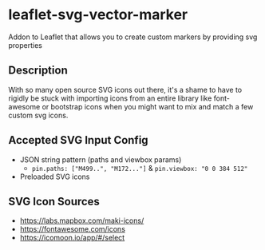 # leaflet-svg-vector-marker
Addon to Leaflet that allows you to create custom markers by providing svg properties

## Description

With so many open source SVG icons out there, it's a shame to have to rigidly be stuck with importing icons from an entire library like font-awesome or bootstrap icons when you might want to mix and match a few custom svg icons.

## Accepted SVG Input Config

- JSON string pattern (paths and viewbox params)
  * `pin.paths: ["M499..", "M172..."]` & `pin.viewbox: "0 0 384 512"`
- Preloaded SVG icons

## SVG Icon Sources

* <https://labs.mapbox.com/maki-icons/>
* <https://fontawesome.com/icons>
* <https://icomoon.io/app/#/select>
